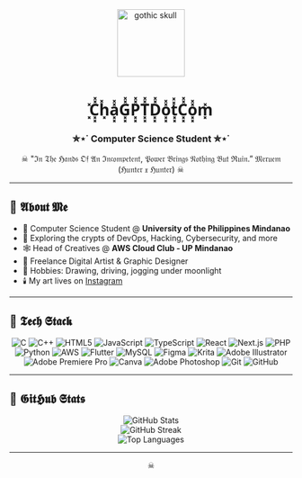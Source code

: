 <div align="center">

<img src="https://media.tenor.com/XP4tw9P1yFoAAAAM/dedsec.gif" width="120" alt="gothic skull"/>

# ͓̽C͓͓̽̽h͓̽a͓͓̽̽G͓͓̽̽P͓͓̽̽T͓͓̽̽D͓͓̽̽o͓͓̽̽t͓͓̽̽C͓͓̽̽o͓͓̽̽m͓̽
### ✮⋆˙ Computer Science Student ✮⋆˙

☠︎ "ℑ𝔫 𝔗𝔥𝔢 ℌ𝔞𝔫𝔡𝔰 𝔒𝔣 𝔄𝔫 ℑ𝔫𝔠𝔬𝔪𝔭𝔢𝔱𝔢𝔫𝔱, 𝔓𝔬𝔴𝔢𝔯 𝔅𝔯𝔦𝔫𝔤𝔰 𝔑𝔬𝔱𝔥𝔦𝔫𝔤 𝔅𝔲𝔱 ℜ𝔲𝔦𝔫.” 𝔐𝔢𝔯𝔲𝔢𝔪 (ℌ𝔲𝔫𝔱𝔢𝔯 𝔵 ℌ𝔲𝔫𝔱𝔢𝔯) ☠︎

</div>

---

## 🦴 𝕬𝖇𝖔𝖚𝖙 𝕸𝖊

- 🏴 Computer Science Student @ **University of the Philippines Mindanao**
- 🦇 Exploring the crypts of DevOps, Hacking, Cybersecurity, and more
- 🕸️ Head of Creatives @ **AWS Cloud Club - UP Mindanao**
- 🖤 Freelance Digital Artist & Graphic Designer
- 🦴 Hobbies: Drawing, driving, jogging under moonlight
- 🕯️ My art lives on [Instagram](https://www.instagram.com/charissedoesart/)

---

## 🦴 𝕿𝖊𝖈𝖍 𝕾𝖙𝖆𝖈𝖐

<div align="center">

![C](https://img.shields.io/badge/c-black?style=for-the-badge&logo=c&logoColor=white)
![C++](https://img.shields.io/badge/c++-black?style=for-the-badge&logo=c%2B%2B&logoColor=white)
![HTML5](https://img.shields.io/badge/html5-black?style=for-the-badge&logo=html5&logoColor=white)
![JavaScript](https://img.shields.io/badge/javascript-black?style=for-the-badge&logo=javascript&logoColor=white)
![TypeScript](https://img.shields.io/badge/typescript-black?style=for-the-badge&logo=typescript&logoColor=white)
![React](https://img.shields.io/badge/react-black?style=for-the-badge&logo=react&logoColor=white)
![Next.js](https://img.shields.io/badge/next.js-black?style=for-the-badge&logo=next.js&logoColor=white)
![PHP](https://img.shields.io/badge/php-black?style=for-the-badge&logo=php&logoColor=white)
![Python](https://img.shields.io/badge/python-black?style=for-the-badge&logo=python&logoColor=white)
![AWS](https://img.shields.io/badge/AWS-black?style=for-the-badge&logo=amazon-aws&logoColor=white)
![Flutter](https://img.shields.io/badge/Flutter-black?style=for-the-badge&logo=Flutter&logoColor=white)
![MySQL](https://img.shields.io/badge/mysql-black?style=for-the-badge&logo=mysql&logoColor=white)
![Figma](https://img.shields.io/badge/figma-black?style=for-the-badge&logo=figma&logoColor=white)
![Krita](https://img.shields.io/badge/Krita-black?style=for-the-badge&logo=krita&logoColor=white)
![Adobe Illustrator](https://img.shields.io/badge/adobe%20illustrator-black?style=for-the-badge&logo=adobe%20illustrator&logoColor=white)
![Adobe Premiere Pro](https://img.shields.io/badge/Adobe%20Premiere%20Pro-black?style=for-the-badge&logo=Adobe%20Premiere%20Pro&logoColor=white)
![Canva](https://img.shields.io/badge/Canva-black?style=for-the-badge&logo=Canva&logoColor=white)
![Adobe Photoshop](https://img.shields.io/badge/adobe%20photoshop-black?style=for-the-badge&logo=adobe%20photoshop&logoColor=white)
![Git](https://img.shields.io/badge/git-black?style=for-the-badge&logo=git&logoColor=white)
![GitHub](https://img.shields.io/badge/github-black?style=for-the-badge&logo=github&logoColor=white)

</div>

---

## 🦴 𝕲𝖎𝖙𝕳𝖚𝖇 𝕾𝖙𝖆𝖙𝖘

<div align="center">

<img src="https://github-readme-stats.vercel.app/api?username=chalorejo&show_icons=true&hide_border=true&title_color=ffffff&text_color=ffffff&icon_color=ffffff&bg_color=000000" alt="GitHub Stats" />
<br>
<img src="https://streak-stats.demolab.com?user=chalorejo&theme=black&hide_border=true&background=000000&ring=ffffff&fire=ffffff&currStreakNum=ffffff&sideNums=ffffff&currStreakLabel=ffffff&sideLabels=ffffff&dates=ffffff" alt="GitHub Streak" />
<br>
<img src="https://github-readme-stats.vercel.app/api/top-langs/?username=chalorejo&layout=compact&hide_border=true&title_color=ffffff&text_color=ffffff&bg_color=000000" alt="Top Languages" />

</div>

---

<div align="center">

☠︎

</div>
